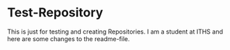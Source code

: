 # Test-Repository

This is just for testing and creating Repositories.
I am a student at ITHS and here are some changes to the readme-file.

